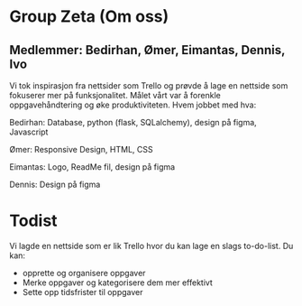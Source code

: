 # Group Zeta (Om oss)
## Medlemmer: Bedirhan, Ømer, Eimantas, Dennis, Ivo

Vi tok inspirasjon fra nettsider som Trello og prøvde å lage en nettside som fokuserer mer på funksjonalitet. Målet vårt var å forenkle oppgavehåndtering og øke produktiviteten. Hvem jobbet med hva:

Bedirhan: Database, python (flask, SQLalchemy), design på figma, Javascript

Ømer: Responsive Design, HTML, CSS

Eimantas: Logo, ReadMe fil, design på figma

Dennis: Design på figma

# Todist
Vi lagde en nettside som er lik Trello hvor du kan lage en slags to-do-list. Du kan:

   * opprette og organisere oppgaver
   * Merke oppgaver og kategorisere dem mer effektivt
   * Sette opp tidsfrister til oppgaver

